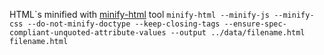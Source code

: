 HTML`s minified with [minify-html](https://github.com/wilsonzlin/minify-html) tool
``minify-html --minify-js --minify-css --do-not-minify-doctype --keep-closing-tags --ensure-spec-compliant-unquoted-attribute-values --output ../data/filename.html filename.html``